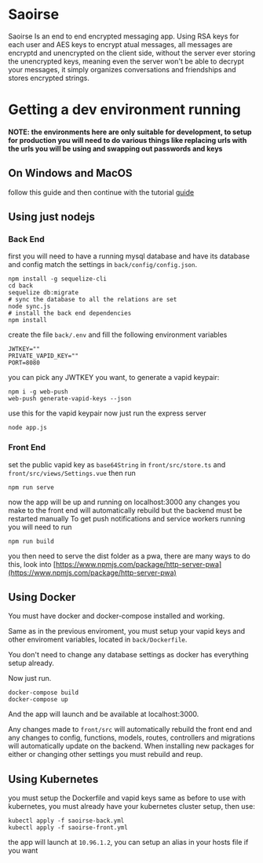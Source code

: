 # Saoirse
Saoirse Is an end to end encrypted messaging app. Using RSA keys for each user and AES keys to encrypt atual messages, all messages are encryptd and unencrypted on the client side, without the server ever storing the unencrypted keys, meaning even the server won't be able to decrypt your messages, it simply organizes conversations and friendships and stores encrypted strings.

# Getting a dev environment running
#### NOTE: the environments here are only suitable for development, to setup for production you will need to do various things like replacing urls with the urls you will be using and swapping out passwords and keys
## On Windows and MacOS
follow this guide and then continue with the tutorial
[guide](https://tutorials.ubuntu.com/tutorial/tutorial-install-ubuntu-desktop#0)

## Using just nodejs
### Back End
first you will need to have a running mysql database and have its database and config match the settings in `back/config/config.json`.
```# install sequelize-cli to migrate the database
npm install -g sequelize-cli
cd back
sequelize db:migrate
# sync the database to all the relations are set
node sync.js
# install the back end dependencies
npm install
```
create the file `back/.env` and fill the following environment variables
```
JWTKEY=""
PRIVATE_VAPID_KEY=""
PORT=8080
```
you can pick any JWTKEY you want, to generate a vapid keypair:

```
npm i -g web-push
web-push generate-vapid-keys --json
```

use this for the vapid keypair
now just run the express server

`node app.js`

### Front End
set the public vapid key as `base64String` in `front/src/store.ts` and `front/src/views/Settings.vue`
then run

`npm run serve`

now the app will be up and running on localhost:3000 any changes you make to the front end will automatically rebuild but the backend must be restarted manually
To get push notifications and service workers running you will need to run

`npm run build`

you then need to serve the dist folder as a pwa, there are many ways to do this, look into [https://www.npmjs.com/package/http-server-pwa](https://www.npmjs.com/package/http-server-pwa)

## Using Docker
You must have docker and docker-compose installed and working.

Same as in the previous enviroment, you must setup your vapid keys and other enviroment variables, located in `back/Dockerfile`.

You don't need to change any database settings as docker has everything setup already.

Now just run.

```
docker-compose build
docker-compose up
```

And the app will launch and be available at localhost:3000.

Any changes made to `front/src` will automatically rebuild the front end and any changes to config, functions, models, routes, controllers and migrations will automatically update on the backend. When installing new packages for either or changing other settings you must rebuild and reup.

## Using Kubernetes
you must setup the Dockerfile and vapid keys same as before
to use with kubernetes, you must already have your kubernetes cluster setup, then use:

```
kubectl apply -f saoirse-back.yml
kubectl apply -f saoirse-front.yml
```

the app will launch at `10.96.1.2`, you can setup an alias in your hosts file if you want
